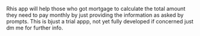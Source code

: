 Rhis app will help those who got mortgage to calculate the total amount they need to pay monthly by just providing the information as asked by prompts. 
This is bjust a trial appp, not yet fully developed if concerned just dm me for further info.